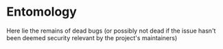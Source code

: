 # Entomology
Here lie the remains of dead bugs (or possibly not dead if the issue 
hasn't been deemed security relevant by the project's maintainers) 
